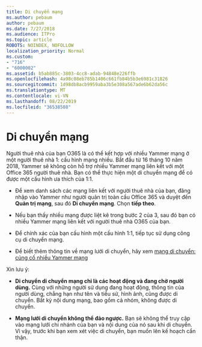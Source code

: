 ```yaml
---
title: Di chuyển mạng
ms.author: pebaum
author: pebaum
ms.date: 7/27/2018
ms.audience: ITPro
ms.topic: article
ROBOTS: NOINDEX, NOFOLLOW
localization_priority: Normal
ms.custom:
- "716"
- "6000002"
ms.assetid: b5ab885c-3803-4cc8-adab-94848e226ffb
ms.openlocfilehash: 4a98c08eb785b1406c661fb84b5b3e6981c31826
ms.sourcegitcommit: 1d98db8acb9959aba3b5e308a567ade6b62da56c
ms.translationtype: MT
ms.contentlocale: vi-VN
ms.lasthandoff: 08/22/2019
ms.locfileid: "36538508"
---
```

# <a name="network-migration"></a>Di chuyển mạng

Người thuê nhà của bạn O365 là có thể kết hợp với nhiều Yammer mạng ở một người thuê nhà 1: cấu hình mạng nhiều. Bắt đầu từ 16 tháng 10 năm 2018, Yammer sẽ không còn hỗ trợ nhiều Yammer mạng liên kết với một Office 365 người thuê nhà. Bạn có thể thực hiện một di chuyển mạng để có được một cấu hình ưa thích của 1:1.
  
- Để xem danh sách các mạng liên kết với người thuê nhà của bạn, đăng nhập vào Yammer như người quản trị toàn cầu Office 365 và duyệt đến **Quản trị mạng**, sau đó **Di chuyển mạng**. Chọn **tiếp theo**.

- Nếu bạn thấy nhiều mạng được liệt kê trong bước 2 của 3, sau đó bạn có nhiều Yammer mạng liên kết với người thuê nhà O365 của bạn.

- Để chính xác của bạn cấu hình một cấu hình 1:1, tiếp tục sử dụng công cụ di chuyển mạng.

- Để biết thêm thông tin về mạng lưới di chuyển, hãy xem [mạng di chuyển: củng cố nhiều Yammer mạng](https://support.office.com/article/a22c1b20-9231-4ce2-a916-392b1056d002)

Xin lưu ý:
  
- **Di chuyển di chuyển mạng chỉ là các hoạt động và đang chờ người dùng.** Cùng với những người sử dụng đang hoạt động, thông tin của người dùng, chẳng hạn như tên và tiểu sử, hình ảnh, cũng được di chuyển. Bất kỳ nội dung mạng, bao gồm cả nhóm, không được di chuyển.

- **Mạng lưới di chuyển không thể đảo ngược.** Bạn sẽ không thể truy cập vào mạng lưới chi nhánh của bạn và nội dung của nó sau khi di chuyển. Vì vậy, trước khi bạn xem xét việc di chuyển, bạn muốn lên kế hoạch cẩn thận.
